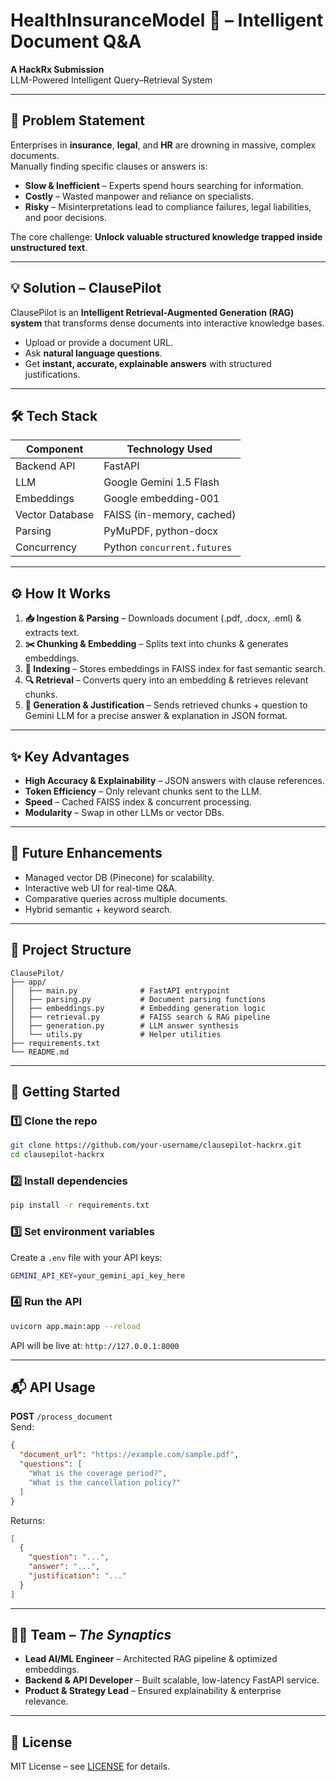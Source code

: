 # HealthInsuranceModel 🚀 – Intelligent Document Q&A

**A HackRx Submission**  
LLM-Powered Intelligent Query–Retrieval System

---

## 📌 Problem Statement

Enterprises in **insurance**, **legal**, and **HR** are drowning in massive, complex documents.  
Manually finding specific clauses or answers is:

- **Slow & Inefficient** – Experts spend hours searching for information.
- **Costly** – Wasted manpower and reliance on specialists.
- **Risky** – Misinterpretations lead to compliance failures, legal liabilities, and poor decisions.

The core challenge: **Unlock valuable structured knowledge trapped inside unstructured text**.

---

## 💡 Solution – ClausePilot

ClausePilot is an **Intelligent Retrieval-Augmented Generation (RAG) system** that transforms dense documents into interactive knowledge bases.

- Upload or provide a document URL.
- Ask **natural language questions**.
- Get **instant, accurate, explainable answers** with structured justifications.

---

## 🛠️ Tech Stack

| Component       | Technology Used             |
| --------------- | --------------------------- |
| Backend API     | FastAPI                     |
| LLM             | Google Gemini 1.5 Flash     |
| Embeddings      | Google embedding-001        |
| Vector Database | FAISS (in-memory, cached)   |
| Parsing         | PyMuPDF, python-docx        |
| Concurrency     | Python `concurrent.futures` |

---

## ⚙️ How It Works

1. **📥 Ingestion & Parsing** – Downloads document (.pdf, .docx, .eml) & extracts text.
2. **✂️ Chunking & Embedding** – Splits text into chunks & generates embeddings.
3. **🧠 Indexing** – Stores embeddings in FAISS index for fast semantic search.
4. **🔍 Retrieval** – Converts query into an embedding & retrieves relevant chunks.
5. **💬 Generation & Justification** – Sends retrieved chunks + question to Gemini LLM for a precise answer & explanation in JSON format.

---

## ✨ Key Advantages

- **High Accuracy & Explainability** – JSON answers with clause references.
- **Token Efficiency** – Only relevant chunks sent to the LLM.
- **Speed** – Cached FAISS index & concurrent processing.
- **Modularity** – Swap in other LLMs or vector DBs.

---

## 🔮 Future Enhancements

- Managed vector DB (Pinecone) for scalability.
- Interactive web UI for real-time Q&A.
- Comparative queries across multiple documents.
- Hybrid semantic + keyword search.

---

## 📂 Project Structure

```
ClausePilot/
├── app/
│   ├── main.py              # FastAPI entrypoint
│   ├── parsing.py           # Document parsing functions
│   ├── embeddings.py        # Embedding generation logic
│   ├── retrieval.py         # FAISS search & RAG pipeline
│   ├── generation.py        # LLM answer synthesis
│   └── utils.py             # Helper utilities
├── requirements.txt
└── README.md
```

---

## 🚀 Getting Started

### 1️⃣ Clone the repo

```bash
git clone https://github.com/your-username/clausepilot-hackrx.git
cd clausepilot-hackrx
```

### 2️⃣ Install dependencies

```bash
pip install -r requirements.txt
```

### 3️⃣ Set environment variables

Create a `.env` file with your API keys:

```bash
GEMINI_API_KEY=your_gemini_api_key_here
```

### 4️⃣ Run the API

```bash
uvicorn app.main:app --reload
```

API will be live at: `http://127.0.0.1:8000`

---

## 📬 API Usage

**POST** `/process_document`  
Send:

```json
{
  "document_url": "https://example.com/sample.pdf",
  "questions": [
    "What is the coverage period?",
    "What is the cancellation policy?"
  ]
}
```

Returns:

```json
[
  {
    "question": "...",
    "answer": "...",
    "justification": "..."
  }
]
```

---

## 🧑‍💻 Team – _The Synaptics_

- **Lead AI/ML Engineer** – Architected RAG pipeline & optimized embeddings.
- **Backend & API Developer** – Built scalable, low-latency FastAPI service.
- **Product & Strategy Lead** – Ensured explainability & enterprise relevance.

---

## 📜 License

MIT License – see [LICENSE](LICENSE) for details.
